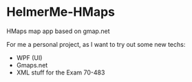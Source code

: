 # HelmerMe-HMaps
HMaps map app based on gmap.net

For me a personal project, as I want to try out some new techs:
- WPF (UI)
- Gmaps.net
- XML stuff for the Exam 70-483